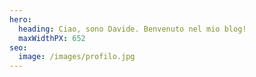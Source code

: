 ```yaml
---
hero:
  heading: Ciao, sono Davide. Benvenuto nel mio blog!
  maxWidthPX: 652
seo:
  image: /images/profilo.jpg
---
```

